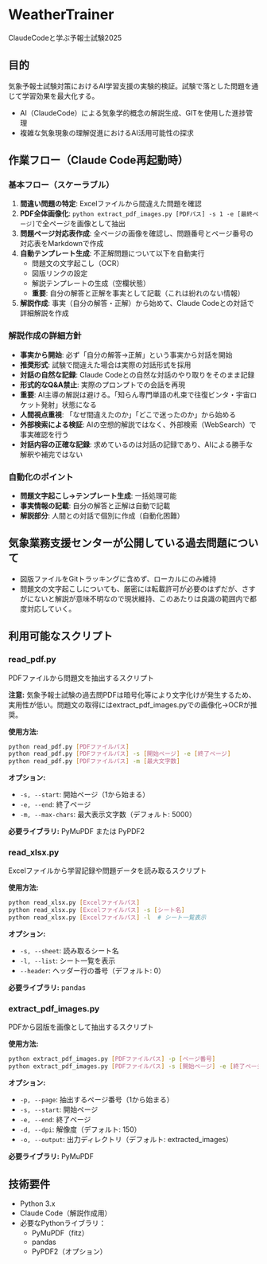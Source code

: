 # WeatherTrainer

ClaudeCodeと学ぶ予報士試験2025

## 目的
気象予報士試験対策におけるAI学習支援の実験的検証。試験で落とした問題を通じて学習効果を最大化する。
- AI（ClaudeCode）による気象学的概念の解説生成、GITを使用した進捗管理
- 複雑な気象現象の理解促進におけるAI活用可能性の探求

## 作業フロー（Claude Code再起動時）

### 基本フロー（スケーラブル）
1. **間違い問題の特定**: Excelファイルから間違えた問題を確認
2. **PDF全体画像化**: `python extract_pdf_images.py [PDFパス] -s 1 -e [最終ページ]`で全ページを画像として抽出
3. **問題ページ対応表作成**: 全ページの画像を確認し、問題番号とページ番号の対応表をMarkdownで作成
4. **自動テンプレート生成**: 不正解問題について以下を自動実行
   - 問題文の文字起こし（OCR）
   - 図版リンクの設定
   - 解説テンプレートの生成（空欄状態）
   - **重要**: 自分の解答と正解を事実として記載（これは紛れのない情報）
5. **解説作成**: 事実（自分の解答・正解）から始めて、Claude Codeとの対話で詳細解説を作成
### 解説作成の詳細方針
   - **事実から開始**: 必ず「自分の解答→正解」という事実から対話を開始
   - **推奨形式**: 試験で間違えた場合は実際の対話形式を採用
   - **対話の自然な記録**: Claude Codeとの自然な対話のやり取りをそのまま記録
   - **形式的なQ&A禁止**: 実際のプロンプトでの会話を再現
   - **重要**: AI主導の解説は避ける。「知らん専門単語の札束で往復ビンタ・宇宙ロケット発射」状態になる
   - **人間視点重視**: 「なぜ間違えたのか」「どこで迷ったのか」から始める
   - **外部検索による検証**: AIの空想的解説ではなく、外部検索（WebSearch）で事実確認を行う
   - **対話内容の正確な記録**: 求めているのは対話の記録であり、AIによる勝手な解釈や補完ではない

### 自動化のポイント
- **問題文字起こし→テンプレート生成**: 一括処理可能
- **事実情報の記載**: 自分の解答と正解は自動で記載
- **解説部分**: 人間との対話で個別に作成（自動化困難）

## 気象業務支援センターが公開している過去問題について
- 図版ファイルをGitトラッキングに含めず、ローカルにのみ維持
- 問題文の文字起こしについても、厳密には転載許可が必要のはずだが、さすがにないと解説が意味不明なので現状維持、このあたりは良識の範囲内で都度対応していく。

## 利用可能なスクリプト

### read_pdf.py
PDFファイルから問題文を抽出するスクリプト

**注意:** 気象予報士試験の過去問PDFは暗号化等により文字化けが発生するため、実用性が低い。問題文の取得にはextract_pdf_images.pyでの画像化→OCRが推奨。

**使用方法:**
```bash
python read_pdf.py [PDFファイルパス]
python read_pdf.py [PDFファイルパス] -s [開始ページ] -e [終了ページ]
python read_pdf.py [PDFファイルパス] -m [最大文字数]
```

**オプション:**
- `-s, --start`: 開始ページ（1から始まる）
- `-e, --end`: 終了ページ
- `-m, --max-chars`: 最大表示文字数（デフォルト: 5000）

**必要ライブラリ:** PyMuPDF または PyPDF2

### read_xlsx.py
Excelファイルから学習記録や問題データを読み取るスクリプト

**使用方法:**
```bash
python read_xlsx.py [Excelファイルパス]
python read_xlsx.py [Excelファイルパス] -s [シート名]
python read_xlsx.py [Excelファイルパス] -l  # シート一覧表示
```

**オプション:**
- `-s, --sheet`: 読み取るシート名
- `-l, --list`: シート一覧を表示
- `--header`: ヘッダー行の番号（デフォルト: 0）

**必要ライブラリ:** pandas

### extract_pdf_images.py
PDFから図版を画像として抽出するスクリプト

**使用方法:**
```bash
python extract_pdf_images.py [PDFファイルパス] -p [ページ番号]
python extract_pdf_images.py [PDFファイルパス] -s [開始ページ] -e [終了ページ]
```

**オプション:**
- `-p, --page`: 抽出するページ番号（1から始まる）
- `-s, --start`: 開始ページ
- `-e, --end`: 終了ページ
- `-d, --dpi`: 解像度（デフォルト: 150）
- `-o, --output`: 出力ディレクトリ（デフォルト: extracted_images）

**必要ライブラリ:** PyMuPDF

## 技術要件
- Python 3.x
- Claude Code（解説作成用）
- 必要なPythonライブラリ：
  - PyMuPDF（fitz）
  - pandas
  - PyPDF2（オプション）
